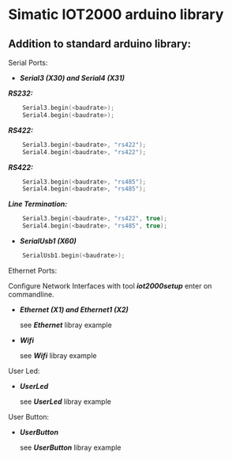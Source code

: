 # Simatic IOT2000 arduino library

## Addition to standard arduino library:

Serial Ports:

* ***Serial3 (X30) and Serial4 (X31)***

***RS232:***
``` c++	
	Serial3.begin(<baudrate>);
	Serial4.begin(<baudrate>);
```
***RS422:***
``` c++	
	Serial3.begin(<baudrate>, "rs422");
	Serial4.begin(<baudrate>, "rs422");
```
***RS422:***
``` c++	
	Serial3.begin(<baudrate>, "rs485");
	Serial4.begin(<baudrate>, "rs485");
```

***Line Termination:***
``` c++	
	Serial3.begin(<baudrate>, "rs422", true);
	Serial4.begin(<baudrate>, "rs485", true);
```

* ***SerialUsb1 (X60)***
``` c++	
	SerialUsb1.begin(<baudrate>);
```

Ethernet Ports:

Configure Network Interfaces with tool ***iot2000setup*** enter on commandline.

* ***Ethernet (X1) and Ethernet1 (X2)***

	see ***Ethernet*** libray example
	
* ***Wifi***

	see ***Wifi*** libray example
	
User Led:

* ***UserLed***

	see ***UserLed*** libray example

User Button:

* ***UserButton***

	see ***UserButton*** libray example

